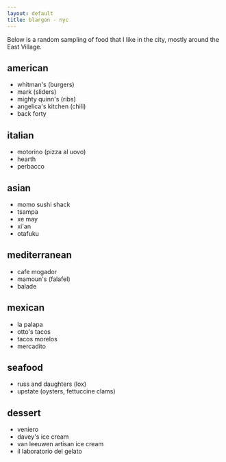 ```yaml
---
layout: default
title: blargon - nyc
---
```

Below is a random sampling of food that I like in the city, mostly around the East Village.

## american
- whitman's (burgers)
- mark (sliders)
- mighty quinn's (ribs)
- angelica's kitchen (chili)
- back forty

## italian
- motorino (pizza al uovo)
- hearth
- perbacco

## asian
- momo sushi shack
- tsampa
- xe may
- xi'an
- otafuku

## mediterranean
- cafe mogador
- mamoun's (falafel)
- balade

## mexican
- la palapa
- otto's tacos
- tacos morelos
- mercadito

## seafood
- russ and daughters (lox)
- upstate (oysters, fettuccine clams)

## dessert
- veniero 
- davey's ice cream
- van leeuwen artisan ice cream
- il laboratorio del gelato
